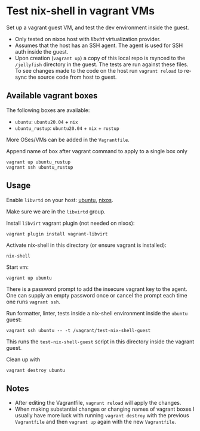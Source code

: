 # Test nix-shell in vagrant VMs

Set up a vagrant guest VM, and test the dev environment inside the guest.

- Only tested on nixos host with _libvirt_ virtualization provider.
- Assumes that the host has an SSH agent. The agent is used for SSH auth inside
  the guest.
- Upon creation (`vagrant up`) a copy of this local repo is rsynced to the
  `/jellyfish` directory in the guest. The tests are run against these files. To
  see changes made to the code on the host run `vagrant reload` to re-sync the
  source code from host to guest.

## Available vagrant boxes
The following boxes are available:

  - `ubuntu`: `ubuntu20.04` + `nix`
  - `ubuntu_rustup`: `ubuntu20.04` + `nix` + `rustup`

More OSes/VMs can be added in the `Vagrantfile`.

Append name of box after vagrant command to apply to a single box only

    vagrant up ubuntu_rustup
    vagrant ssh ubuntu_rustup

## Usage
Enable `libvrtd` on your host:
[ubuntu](https://ubuntu.com/server/docs/virtualization-libvirt),
[nixos](https://nixos.wiki/wiki/Libvirt).

Make sure we are in the `libvirtd` group.

Install `libvirt` vagrant plugin (not needed on nixos):

    vagrant plugin install vagrant-libvirt

Activate nix-shell in this directory (or ensure vagrant is installed):

    nix-shell

Start vm:

    vagrant up ubuntu

There is a password prompt to add the insecure vagrant key to the agent. One can
supply an empty password once or cancel the prompt each time one runs `vagrant
ssh`.

Run formatter, linter, tests inside a nix-shell environment inside the `ubuntu`
guest:

    vagrant ssh ubuntu -- -t /vagrant/test-nix-shell-guest

This runs the `test-nix-shell-guest` script in this directory inside the vagrant
guest.

Clean up with

    vagrant destroy ubuntu

## Notes

- After editing the Vagrantfile, `vagrant reload` will apply the changes.
- When making substantial changes or changing names of vagrant boxes I usually
  have more luck with running `vagrant destroy` with the previous `Vagrantfile`
  and then `vagrant up` again with the new `Vagrantfile`.
